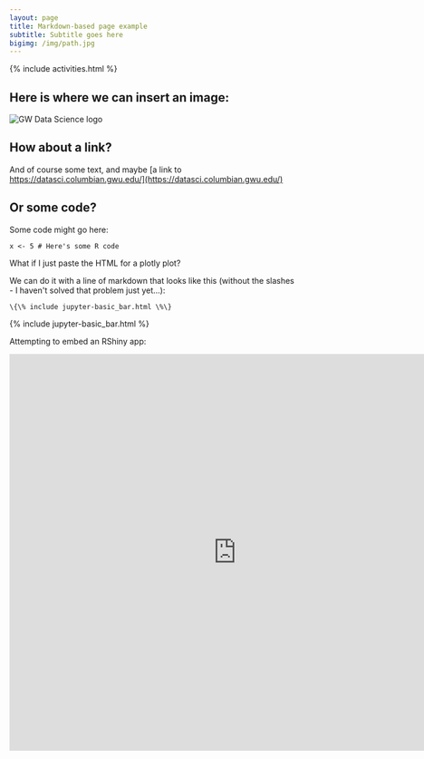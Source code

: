 ```yaml
---
layout: page
title: Markdown-based page example
subtitle: Subtitle goes here
bigimg: /img/path.jpg
---
```

{% include activities.html %}


## Here is where we can insert an image:

![GW Data Science logo](/img/gwdsp.png)

## How about a link?

And of course some text, and maybe [a link to https://datasci.columbian.gwu.edu/](https://datasci.columbian.gwu.edu/)

## Or some code?

Some code might go here:

```
x <- 5 # Here's some R code
```

What if I just paste the HTML for a plotly plot?

We can do it with a line of markdown that looks like this (without the slashes - I haven't solved that problem just yet...):
```
\{\% include jupyter-basic_bar.html \%\}
```
{% include jupyter-basic_bar.html %}

Attempting to embed an RShiny app:

<div class="iframe_container">
  <iframe width="800" height="700" scrolling="yes" frameborder="no"  src="https://kerchner.shinyapps.io/rshiny-test/"> </iframe>
</div>

